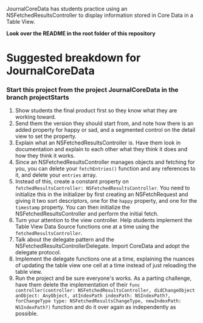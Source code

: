 JournalCoreData has students practice using an NSFetchedResultsController to display information stored in Core Data in a Table View.

**Look over the README in the root folder of this repository**

# Suggested breakdown for JournalCoreData

### Start this project from the project JournalCoreData in the branch projectStarts

1. Show students the final product first so they know what they are working toward. 
2. Send them the version they should start from, and note how there is an added property for happy or sad, and a segmented control on the detail view to set the property.
3. Explain what an NSFetchedResultsController is. Have them look in documentation and explain to each other what they think it does and how they think it works.
4. Since an NSFetchedResultsController manages objects and fetching for you, you can delete your ```fetchEntries()``` function and any references to it, and delete your ```entries``` array.
5. Instead of this, create a constant property on ```fetchedResultsController: NSFetchedResultsController```. You need to initialize this in the initializer by first creating an NSFetchRequest and giving it two sort descriptors, one for the ```happy``` property, and one for the ```timestamp``` property. You can then initialize the NSFetchedResultsController and perform the initial fetch.
6. Turn your attention to the view controller. Help students implement the Table View Data Source functions one at a time using the ```fetchedResultsController```.
7. Talk about the delegate pattern and the NSFetchedResultsControllerDelegate. Import CoreData and adopt the delegate protocol.
8. Implement the delegate functions one at a time, explaining the nuances of updating the table view one cell at a time instead of just reloading the table view.
9. Run the project and be sure everyone's works. As a parting challenge, have them delete the implementation of their ```func controller(controller: NSFetchedResultsController, didChangeObject anObject: AnyObject, atIndexPath indexPath: NSIndexPath?, forChangeType type: NSFetchedResultsChangeType, newIndexPath: NSIndexPath?)``` function and do it over again as independently as possible.